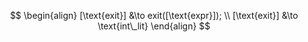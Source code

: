 $$
\begin{align}
[\text{exit}] &\to exit([\text{expr}]);
\\
[\text{exit}] &\to \text{int\_lit}
\end{align}
$$
